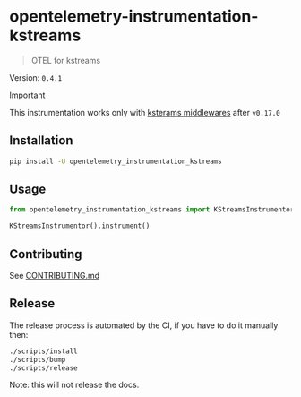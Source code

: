 # opentelemetry-instrumentation-kstreams

> OTEL for kstreams

Version: `0.4.1`

> [!IMPORTANT]
> This instrumentation works only with [ksterams middlewares](https://kpn.github.io/kstreams/middleware/) after `v0.17.0`

## Installation

```sh
pip install -U opentelemetry_instrumentation_kstreams
```

## Usage

```python
from opentelemetry_instrumentation_kstreams import KStreamsInstrumentor

KStreamsInstrumentor().instrument()
```

## Contributing

See [CONTRIBUTING.md](./CONTRIBUTING.md)

## Release

The release process is automated by the CI, if you have to do it manually then:

```sh
./scripts/install
./scripts/bump
./scripts/release
```

Note: this will not release the docs.
